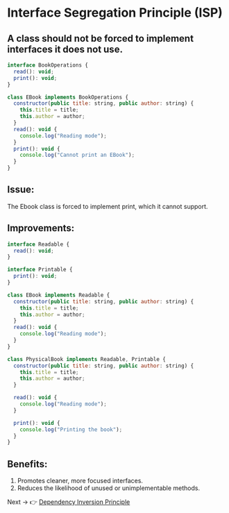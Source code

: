 # Interface Segregation Principle (ISP)

## A class should not be forced to implement interfaces it does not use.

```js
interface BookOperations {
  read(): void;
  print(): void;
}

class EBook implements BookOperations {
  constructor(public title: string, public author: string) {
    this.title = title;
    this.author = author;
  }
  read(): void {
    console.log("Reading mode");
  }
  print(): void {
    console.log("Cannot print an EBook");
  }
}
```

## **Issue:**

The Ebook class is forced to implement print, which it cannot support.

## **Improvements:**

```js
interface Readable {
  read(): void;
}

interface Printable {
  print(): void;
}

class EBook implements Readable {
  constructor(public title: string, public author: string) {
    this.title = title;
    this.author = author;
  }
  read(): void {
    console.log("Reading mode");
  }
}

class PhysicalBook implements Readable, Printable {
  constructor(public title: string, public author: string) {
    this.title = title;
    this.author = author;
  }

  read(): void {
    console.log("Reading mode");
  }

  print(): void {
    console.log("Printing the book");
  }
}
```

## **Benefits:**

1. Promotes cleaner, more focused interfaces.
2. Reduces the likelihood of unused or unimplementable methods.

Next -> 👉 [Dependency Inversion Principle](/OOP%20Concepts/SOLID_Principles/DIP.md)
